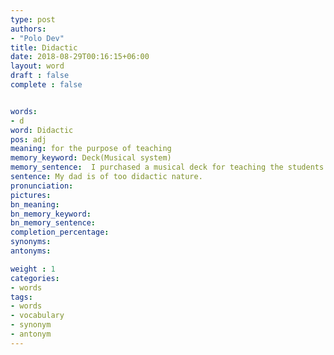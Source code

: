 ```yaml
---
type: post
authors:
- "Polo Dev"
title: Didactic
date: 2018-08-29T00:16:15+06:00
layout: word
draft : false
complete : false


words:
- d
word: Didactic
pos: adj
meaning: for the purpose of teaching
memory_keyword: Deck(Musical system)
memory_sentence:  I purchased a musical deck for teaching the students because they wanted to made them hear how to improve English.
sentence: My dad is of too didactic nature.
pronunciation:
pictures:
bn_meaning:
bn_memory_keyword:
bn_memory_sentence:
completion_percentage:
synonyms:
antonyms:

weight : 1
categories:
- words
tags:
- words
- vocabulary
- synonym
- antonym
---
```

